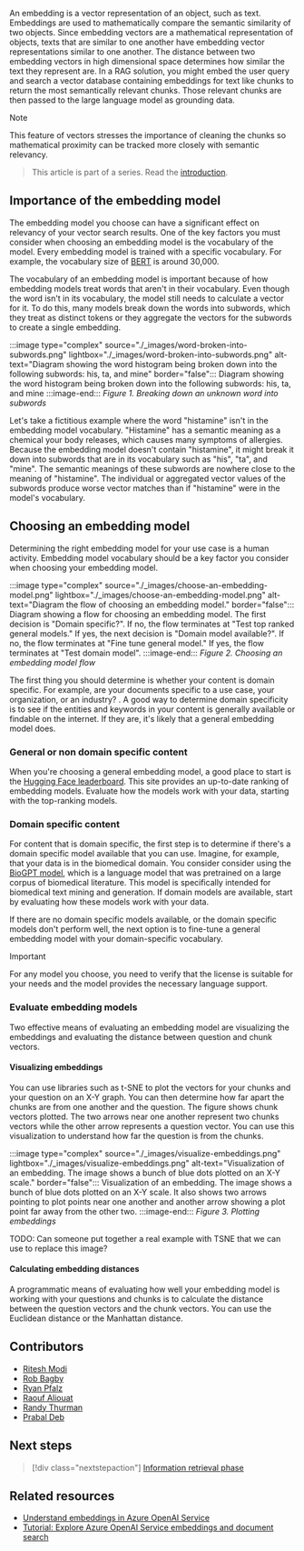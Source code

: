 An embedding is a vector representation of an object, such as text. Embeddings are used to mathematically compare the semantic similarity of two objects. Since embedding vectors are a mathematical representation of objects, texts that are similar to one another have embedding vector representations similar to one another. The distance between two embedding vectors in high dimensional space determines how similar the text they represent are. In a RAG solution, you might embed the user query and search a vector database containing embeddings for text like chunks to return the most semantically relevant chunks. Those relevant chunks are then passed to the large language model as grounding data.

> [!NOTE]
> This feature of vectors stresses the importance of cleaning the chunks so mathematical proximity can be tracked more closely with semantic relevancy.

> This article is part of a series. Read the [introduction](./rag-solution-design-and-evaluation-guide.yml).

## Importance of the embedding model

The embedding model you choose can have a significant effect on relevancy of your vector search results. One of the key factors you must consider when choosing an embedding model is the vocabulary of the model. Every embedding model is trained with a specific vocabulary. For example, the vocabulary size of [BERT](https://huggingface.co/docs/transformers/en/model_doc/bert) is around 30,000.

The vocabulary of an embedding model is important because of how embedding models treat words that aren't in their vocabulary. Even though the word isn't in its vocabulary, the model still needs to calculate a vector for it. To do this, many models break down the words into subwords, which they treat as distinct tokens or they aggregate the vectors for the subwords to create a single embedding.

:::image type="complex" source="./_images/word-broken-into-subwords.png" lightbox="./_images/word-broken-into-subwords.png" alt-text="Diagram showing the word histogram being broken down into the following subwords: his, ta, and mine" border="false":::
   Diagram showing the word histogram being broken down into the following subwords: his, ta, and mine
:::image-end:::
*Figure 1. Breaking down an unknown word into subwords*

Let's take a fictitious example where the word "histamine" isn't in the embedding model vocabulary. "Histamine" has a semantic meaning as a chemical your body releases, which causes many symptoms of allergies. Because the embedding model doesn't contain "histamine", it might break it down into subwords that are in its vocabulary such as "his", "ta", and "mine". The semantic meanings of these subwords are nowhere close to the meaning of "histamine". The individual or aggregated vector values of the subwords produce worse vector matches than if "histamine" were in the model's vocabulary.

## Choosing an embedding model

Determining the right embedding model for your use case is a human activity. Embedding model vocabulary should be a key factor you consider when choosing your embedding model.

:::image type="complex" source="./_images/choose-an-embedding-model.png" lightbox="./_images/choose-an-embedding-model.png" alt-text="Diagram the flow of choosing an embedding model." border="false":::
   Diagram showing a flow for choosing an embedding model. The first decision is "Domain specific?". If no, the flow terminates at "Test top ranked general models." If yes, the next decision is "Domain model available?". If no, the flow terminates at "Fine tune general model." If yes, the flow terminates at "Test domain model".
:::image-end:::
*Figure 2. Choosing an embedding model flow*

The first thing you should determine is whether your content is domain specific. For example, are your documents specific to a use case, your organization, or an industry? . A good way to determine domain specificity is to see if the entities and keywords in your content is generally available or findable on the internet. If they are, it's likely that a general embedding model does.

### General or non domain specific content

When you're choosing a general embedding model, a good place to start is the [Hugging Face leaderboard](https://huggingface.co/spaces/mteb/leaderboard). This site provides an up-to-date ranking of embedding models. Evaluate how the models work with your data, starting with the top-ranking models.

### Domain specific content

For content that is domain specific, the first step is to determine if there's a domain specific model available that you can use. Imagine, for example, that your data is in the biomedical domain. You consider consider using the [BioGPT model](https://github.com/microsoft/BioGPT), which is a language model that was pretrained on a large corpus of biomedical literature. This model is specifically intended for biomedical text mining and generation. If domain models are available, start by evaluating how these models work with your data.

If there are no domain specific models available, or the domain specific models don't perform well, the next option is to fine-tune a general embedding model with your domain-specific vocabulary.

> [!IMPORTANT]
> For any model you choose, you need to verify that the license is suitable for your needs and the model provides the necessary language support.

### Evaluate embedding models

Two effective means of evaluating an embedding model are visualizing the embeddings and evaluating the distance between question and chunk vectors.

#### Visualizing embeddings

You can use libraries such as t-SNE to plot the vectors for your chunks and your question on an X-Y graph. You can then determine how far apart the chunks are from one another and the question. The figure shows chunk vectors plotted. The two arrows near one another represent two chunks vectors while the other arrow represents a question vector. You can use this visualization to understand how far the question is from the chunks.

:::image type="complex" source="./_images/visualize-embeddings.png" lightbox="./_images/visualize-embeddings.png" alt-text="Visualization of an embedding. The image shows a bunch of blue dots plotted on an X-Y scale." border="false":::
   Visualization of an embedding. The image shows a bunch of blue dots plotted on an X-Y scale. It also shows two arrows pointing to plot points near one another and another arrow showing a plot point far away from the other two.
:::image-end:::
*Figure 3. Plotting embeddings*

TODO: Can someone put together a real example with TSNE that we can use to replace this image?

#### Calculating embedding distances

A programmatic means of evaluating how well your embedding model is working with your questions and chunks is to calculate the distance between the question vectors and the chunk vectors. You can use the Euclidean distance or the Manhattan distance.

## Contributors

* [Ritesh Modi](https://www.linkedin.com/in/ritesh-modi/)
* [Rob Bagby](https://www.linkedin.com/in/robbagby/)
* [Ryan Pfalz](https://www.linkedin.com/in/ryanpfalz/)
* [Raouf Aliouat](https://www.linkedin.com/in/raouf-aliouat/)
* [Randy Thurman](https://www.linkedin.com/in/randy-thurman-2917549/)
* [Prabal Deb](https://www.linkedin.com/in/prabaldeb/)

## Next steps

> [!div class="nextstepaction"]
> [Information retrieval phase](./rag-information-retrieval.yml)

## Related resources

* [Understand embeddings in Azure OpenAI Service](/azure/ai-services/openai/concepts/understand-embeddings)
* [Tutorial: Explore Azure OpenAI Service embeddings and document search](/azure/ai-services/openai/tutorials/embeddings)
